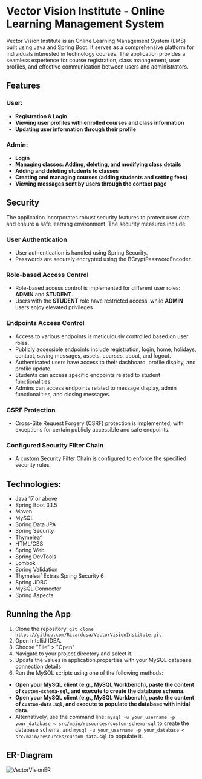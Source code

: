 # Vector Vision Institute - Online Learning Management System

Vector Vision Institute is an Online Learning Management System (LMS) built using Java and Spring Boot. It serves as a comprehensive platform for individuals interested in technology courses. 
The application provides a seamless experience for course registration, class management, user profiles, and effective communication between users and administrators.

## Features

### User:

- **Registration & Login**
- **Viewing user profiles with enrolled courses and class information**
- **Updating user information through their profile**

### Admin:

- **Login**
- **Managing classes: Adding, deleting, and modifying class details**
- **Adding and deleting students to classes**
- **Creating and managing courses (adding students and setting fees)**
- **Viewing messages sent by users through the contact page**

## Security

The application incorporates robust security features to protect user data and ensure a safe learning environment. The security measures include:

### User Authentication

- User authentication is handled using Spring Security.
- Passwords are securely encrypted using the BCryptPasswordEncoder.

### Role-based Access Control

- Role-based access control is implemented for different user roles: **ADMIN** and **STUDENT**.
- Users with the **STUDENT** role have restricted access, while **ADMIN** users enjoy elevated privileges.

### Endpoints Access Control

- Access to various endpoints is meticulously controlled based on user roles.
- Publicly accessible endpoints include registration, login, home, holidays, contact, saving messages, assets, courses, about, and logout.
- Authenticated users have access to their dashboard, profile display, and profile update.
- Students can access specific endpoints related to student functionalities.
- Admins can access endpoints related to message display, admin functionalities, and closing messages.

### CSRF Protection

- Cross-Site Request Forgery (CSRF) protection is implemented, with exceptions for certain publicly accessible and safe endpoints.

### Configured Security Filter Chain

- A custom Security Filter Chain is configured to enforce the specified security rules.

## Technologies:

- Java 17 or above
- Spring Boot 3.1.5
- Maven
- MySQL
- Spring Data JPA
- Spring Security
- Thymeleaf
- HTML/CSS
- Spring Web
- Spring DevTools
- Lombok
- Spring Validation
- Thymeleaf Extras Spring Security 6
- Spring JDBC
- MySQL Connector
- Spring Aspects

## Running the App

1. Clone the repository: ```git clone https://github.com/Ricardusa/VectorVisionInstitute.git```
2. Open IntelliJ IDEA.
3. Choose "File" > "Open"
4. Navigate to your project directory and select it.
5. Update the values in application.properties with your MySQL database connection details
6. Run the MySQL scripts using one of the following methods:
- **Open your MySQL client (e.g., MySQL Workbench), paste the content of `custom-schema-sql`, and execute to create the database schema.**
- **Open your MySQL client (e.g., MySQL Workbench), paste the content of `custom-data.sql`, and execute to populate the database with initial data.**
- Alternatively, use the command line: `mysql -u your_username -p your_database < src/main/resources/custom-schema-sql` to create the database schema, and `mysql -u your_username -p your_database < src/main/resources/custom-data.sql` to populate it.

## ER-Diagram
![VectorVisionER](https://github.com/Ricardusa/VectorVisionInstitute/assets/49419585/d25ffc81-a9b1-498d-8050-10346724797d)

